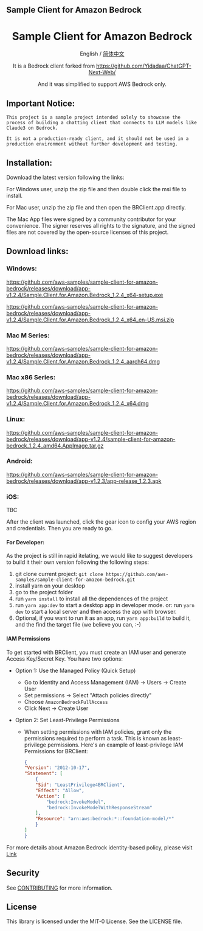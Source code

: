 ## Sample Client for Amazon Bedrock

<div align="center">

<h1 align="center">Sample Client for Amazon Bedrock</h1>

English / [简体中文](./README_CN.md)

It is a Bedrock client forked from https://github.com/Yidadaa/ChatGPT-Next-Web/

And it was simplified to support AWS Bedrock only.

</div>

## Important Notice:
```
This project is a sample project intended solely to showcase the process of building a chatting client that connects to LLM models like Claude3 on Bedrock. 

It is not a production-ready client, and it should not be used in a production environment without further development and testing.
```


## Installation:

Download the latest version following the links:

For Windows user, unzip the zip file and then double click the msi file to install.

For Mac user, unzip the zip file and then open the BRClient.app directly.

The Mac App files were signed by a community contributor for your convenience. The signer reserves all rights to the signature, and the signed files are not covered by the open-source licenses of this project.

## Download links:

### Windows:
https://github.com/aws-samples/sample-client-for-amazon-bedrock/releases/download/app-v1.2.4/Sample.Client.for.Amazon.Bedrock_1.2.4_x64-setup.exe

https://github.com/aws-samples/sample-client-for-amazon-bedrock/releases/download/app-v1.2.4/Sample.Client.for.Amazon.Bedrock_1.2.4_x64_en-US.msi.zip

### Mac M Series:
https://github.com/aws-samples/sample-client-for-amazon-bedrock/releases/download/app-v1.2.4/Sample.Client.for.Amazon.Bedrock_1.2.4_aarch64.dmg

### Mac x86 Series:
https://github.com/aws-samples/sample-client-for-amazon-bedrock/releases/download/app-v1.2.4/Sample.Client.for.Amazon.Bedrock_1.2.4_x64.dmg

### Linux:
https://github.com/aws-samples/sample-client-for-amazon-bedrock/releases/download/app-v1.2.4/sample-client-for-amazon-bedrock_1.2.4_amd64.AppImage.tar.gz

### Android:
https://github.com/aws-samples/sample-client-for-amazon-bedrock/releases/download/app-v1.2.3/app-release_1.2.3.apk

### iOS:
TBC



After the client was launched, click the gear icon to config your AWS region and credentials. Then you are ready to go.

#### For Developer:


As the project is still in rapid itelating, we would like to suggest developers to build it their own version following the following steps:

1. git clone current project: `git clone https://github.com/aws-samples/sample-client-for-amazon-bedrock.git`
2. install yarn on your desktop
3. go to the project folder
4. run `yarn install` to install all the dependences of the project
5. run `yarn app:dev` to start a desktop app in developer mode.    or:   run `yarn dev` to start a local server and then access the app with browser.
6. Optional, if you want to run it as an app, run `yarn app:build` to build it, and the find the target file (we believe you can, :-)

#### IAM Permissions

To get started with BRClient, you must create an IAM user and generate Access Key/Secret Key. You have two options:

* Option 1: Use the Managed Policy (Quick Setup)
  - Go to Identity and Access Management (IAM) -> Users -> Create User
  - Set permissions -> Select "Attach policies directly"
  - Choose `AmazonBedrockFullAccess`
  - Click Next -> Create User

* Option 2: Set Least-Privilege Permissions
  - When setting permissions with IAM policies, grant only the permissions required to perform a task. This is known as least-privilege permissions. Here's an example of least-privilege IAM Permissions for BRClient:
    ```json
    {
    "Version": "2012-10-17",
    "Statement": [
        {
        "Sid": "LeastPrivilege4BRClient",
        "Effect": "Allow",
        "Action": [
            "bedrock:InvokeModel",
            "bedrock:InvokeModelWithResponseStream"
        ],
        "Resource": "arn:aws:bedrock:*::foundation-model/*"
        }
    ]
    }
    ```

For more details about Amazon Bedrock identity-based policy, please visit [Link](https://docs.aws.amazon.com/bedrock/latest/userguide/security_iam_id-based-policy-examples.html)


## Security

See [CONTRIBUTING](CONTRIBUTING.md#security-issue-notifications) for more information.

## License

This library is licensed under the MIT-0 License. See the LICENSE file.


